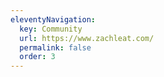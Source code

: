 ```yaml
---
eleventyNavigation:
  key: Community
  url: https://www.zachleat.com/
  permalink: false
  order: 3
---
```

